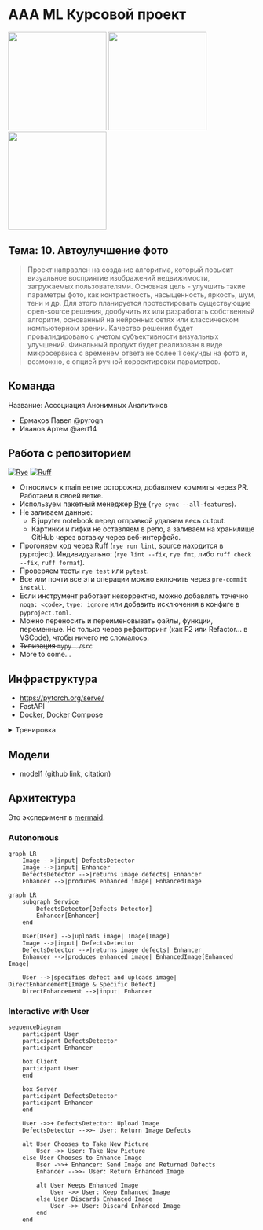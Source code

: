 # AAA ML Курсовой проект

<img src=https://github.com/pyrogn/aaa-image-enhancement/assets/60060559/95375b2f-fc93-4851-889e-40052e800f14 height=200>
<img src=https://github.com/pyrogn/aaa-image-enhancement/assets/60060559/938d7e83-e212-453e-998c-4a4d790b72be height=200>
<img src=https://github.com/pyrogn/aaa-image-enhancement/assets/60060559/13f9668f-43e7-4069-b3d9-6a9400410ec6 height=200>


## Тема: 10. Автоулучшение фото

> Проект направлен на создание алгоритма, который повысит визуальное восприятие изображений недвижимости, загружаемых пользователями. Основная цель - улучшить такие параметры фото, как контрастность, насыщенность, яркость, шум, тени и др. Для этого планируется протестировать существующие open-source решения, дообучить их или разработать собственный алгоритм, основанный на нейронных сетях или классическом компьютерном зрении. Качество решения будет провалидировано с учетом субъективности визуальных улучшений. Финальный продукт будет реализован в виде микросервиса с временем ответа не более 1 секунды на фото и, возможно, с опцией ручной корректировки параметров.

## Команда

Название: Ассоциация Анонимных Аналитиков

- Ермаков Павел @pyrogn
- Иванов Артем @aert14

## Работа с репозиторием
[![Rye](https://img.shields.io/endpoint?url=https://raw.githubusercontent.com/astral-sh/rye/main/artwork/badge.json)](https://rye-up.com) [![Ruff](https://img.shields.io/endpoint?url=https://raw.githubusercontent.com/astral-sh/ruff/main/assets/badge/v2.json)](https://github.com/astral-sh/ruff)

- Относимся к main ветке осторожно, добавляем коммиты через PR. Работаем в своей ветке.
- Используем пакетный менеджер [Rye](https://github.com/astral-sh/rye) (`rye sync --all-features`).
- Не заливаем данные:
  - В jupyter notebook перед отправкой удаляем весь output.
  - Картинки и гифки не оставляем в репо, а заливаем на хранилище GitHub через вставку через веб-интерфейс.
- Прогоняем код через Ruff (`rye run lint`, source находится в pyproject). Индивидуально: (`rye lint --fix`, `rye fmt`, либо `ruff check --fix`, `ruff format`).
- Проверяем тесты `rye test` или `pytest`.
- Все или почти все эти операции можно включить через `pre-commit install`.
- Если инструмент работает некорректно, можно добавлять точечно `noqa: <code>`, `type: ignore` или добавить исключения в конфиге в `pyproject.toml`.
- Можно переносить и переименовывать файлы, функции, переменные. Но только через рефакторинг (как F2 или Refactor... в VSCode), чтобы ничего не сломалось.
- ~~Типизация `mypy ./src`~~
- More to come...

## Инфраструктура

- https://pytorch.org/serve/
- FastAPI
- Docker, Docker Compose


<details>
  <summary>Тренировка</summary>

```mermaid
flowchart TB
    subgraph docker1["Docker Container 1"]
        torchServe1[TorchServe]
        model1[PyTorch Model 1]
        torchServe1 --> model1
    end

    subgraph docker2["Docker Container 2"]
        torchServe2[TorchServe]
        model2[PyTorch Model 2]
        torchServe2 --> model2
    end

    subgraph docker3["Docker Container 3"]
        torchServe3[TorchServe]
        model3[PyTorch Model 3]
        torchServe3 --> model3
    end

    subgraph dockermain["Docker Container for Service"]
        mainModule[Main Module]
    end
        mainModule -->|Sends image| docker1
        mainModule -->|Sends image| docker2
        mainModule -->|Sends image| docker3

    docker1 -->|Returns new image| mainModule
    docker2 -->|Returns new image| mainModule
    docker3 -->|Returns new image| mainModule

    style mainModule fill:#f9f,stroke:#333,stroke-width:2px
    style docker1 fill:#bbf,stroke:#333,stroke-width:2px
    style docker2 fill:#bbf,stroke:#333,stroke-width:2px
    style docker3 fill:#bbf,stroke:#333,stroke-width:2px
```

</details>


## Модели

- model1 (github link, citation)

## Архитектура

Это эксперимент в [mermaid](https://mermaid.js.org/).

### Autonomous

```mermaid
graph LR
    Image -->|input| DefectsDetector
    Image -->|input| Enhancer
    DefectsDetector -->|returns image defects| Enhancer
    Enhancer -->|produces enhanced image| EnhancedImage
```

```mermaid
graph LR
    subgraph Service
        DefectsDetector[Defects Detector]
        Enhancer[Enhancer]
    end

    User[User] -->|uploads image| Image[Image]
    Image -->|input| DefectsDetector
    DefectsDetector -->|returns image defects| Enhancer
    Enhancer -->|produces enhanced image| EnhancedImage[Enhanced Image]

    User -->|specifies defect and uploads image| DirectEnhancement[Image & Specific Defect]
    DirectEnhancement -->|input| Enhancer
```

### Interactive with User

```mermaid
sequenceDiagram
    participant User
    participant DefectsDetector
    participant Enhancer

    box Client
    participant User
    end

    box Server
    participant DefectsDetector
    participant Enhancer
    end

    User ->>+ DefectsDetector: Upload Image
    DefectsDetector -->>- User: Return Image Defects

    alt User Chooses to Take New Picture
        User ->> User: Take New Picture
    else User Chooses to Enhance Image
        User ->>+ Enhancer: Send Image and Returned Defects
        Enhancer -->>- User: Return Enhanced Image

        alt User Keeps Enhanced Image
            User ->> User: Keep Enhanced Image
        else User Discards Enhanced Image
            User ->> User: Discard Enhanced Image
        end
    end
```
